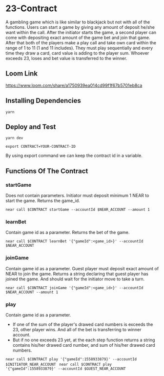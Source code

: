 # 23-Contract
A gambling game which is like similar to blackjack but not with all of the functions. Users can start a game by giving any amount of deposit 
he/she want within the call. After the initiator starts the game, a second player can come with depositing exact amount of the game bet and 
join that game. After that both of the players make a play call and take own card within the range of 1 to 11 (1 and 11 includes). They must play 
sequentially and every time they draw a card, card value is adding to the player sum. Whoever exceeds 23, loses and bet value is transferred to 
the winner.

## Loom Link
https://www.loom.com/share/a1750939ea014cd99f1f67b5701eb8ca

## Installing Dependencies
```
yarn
```
## Deploy and Test
```
yarn dev
```

```
export CONTRACT=YOUR-CONTRACT-ID
```
By using export command we can keep the contract id in a variable.

## Functions Of The Contract

### startGame
Does not contain parameters.
Initiator must deposit minimum 1 NEAR to start the game.
Returns the game_id.

```near call $CONTRACT startGame --accountId $NEAR_ACCOUNT --amount 1 ```

### learnBet
Contain game id as a parameter.
Returns the bet of the game.

```near call $CONTRACT learnBet '{"gameId":<game_id>}' --accountId $NEAR_ACCOUNT ```

### joinGame
Contain game id as a parameter.
Guest player must deposit exact amount of NEAR to join the game.
Returns a string declaring that guest player has joined the game. And should wait for the initiator move to take a turn.

```near call $CONTRACT joinGame '{"gameId":<game_id>}' --accountId $NEAR_ACCOUNT --amount 1 ```

### play
Contain game id as a parameter.
- If one of the sum of the player's drawed card numbers is exceeds the 23, other player wins. And all of the bet is transferring to winner account.
- But if no one exceeds 23 yet, at the each step function returns a string contains his/her drawed card number, and sum of his/her drawed card numbers.

```near call $CONTRACT play '{"gameId":1558933879}' --accountId $INITIATOR_NEAR_ACCOUNT ```
```near call $CONTRACT play '{"gameId":1558933879}' --accountId $GUEST_NEAR_ACCOUNT ```


